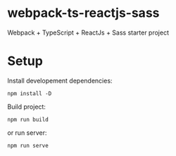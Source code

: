 # webpack-ts-reactjs-sass
Webpack + TypeScript + ReactJs + Sass starter project

# Setup
Install developement dependencies:
```
npm install -D
```

Build project:
```
npm run build
```

or run server:
```
npm run serve
```

